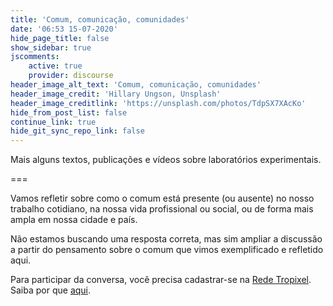 ```yaml
---
title: 'Comum, comunicação, comunidades'
date: '06:53 15-07-2020'
hide_page_title: false
show_sidebar: true
jscomments:
    active: true
    provider: discourse
header_image_alt_text: 'Comum, comunicação, comunidades'
header_image_credit: 'Hillary Ungson, Unsplash'
header_image_creditlink: 'https://unsplash.com/photos/TdpSX7XAcKo'
hide_from_post_list: false
continue_link: true
hide_git_sync_repo_link: false
---
```


Mais alguns textos, publicações e vídeos sobre laboratórios experimentais.

===

Vamos refletir sobre como o comum está presente (ou ausente) no nosso trabalho cotidiano, na nossa vida profissional ou social, ou de forma mais ampla em nossa cidade e país.

Não estamos buscando uma resposta correta, mas sim ampliar a discussão a partir do pensamento sobre o comum que vimos exemplificado e refletido aqui.

Para participar da conversa, você precisa cadastrar-se na [Rede Tropixel](https://rede.tropixel.org). Saiba por que [aqui](https://cursos.tropixel.org/ic-conceitos/sobre).